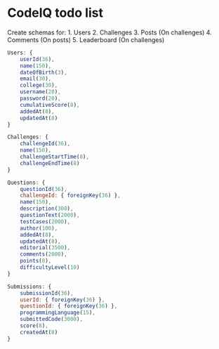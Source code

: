 # CodeIQ todo list

Create schemas for:
    1. Users
    2. Challenges
    3. Posts (On challenges)
    4. Comments (On posts)
    5. Leaderboard (On challenges)

```js
Users: {
    userId(36),
    name(150),
    dateOfBirth(3),
    email(30),
    college(30),
    username(20),
    password(20),
    cumulativeScore(8),
    addedAt(8),
    updatedAt(8)
}
```

```js
Challenges: {
    challengeId(36),
    name(150),
    challengeStartTime(8),
    challengeEndTime(8)
}
```

```js
Questions: {
    questionId(36),
    challengeId: { foreignKey(36) },
    name(150),
    description(300),
    questionText(2000),
    testCases(2000),
    author(100),
    addedAt(8),
    updatedAt(8),
    editorial(3500),
    comments(2000),
    points(8),
    difficultyLevel(10)
}
```

```js
Submissions: {
    submissionId(36),
    userId: { foreignKey(36) },
    questionId: { foreignKey(36) },
    programmingLanguage(15),
    submittedCode(3000),
    score(8),
    createdAt(8)
}
```
